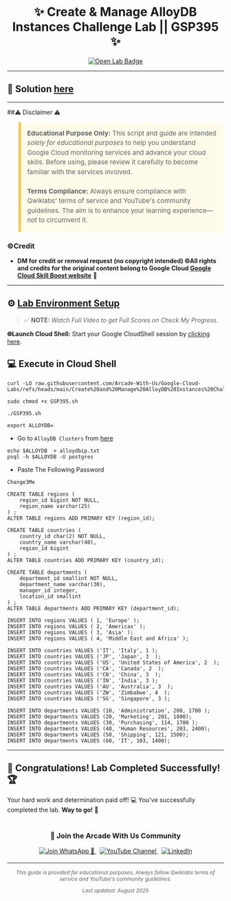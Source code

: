 <h1 align="center">
✨ Create & Manage AlloyDB Instances Challenge Lab || GSP395 ✨
</h1>

<div align="center">
  <a href="https://www.cloudskillsboost.google/focuses/50123?parent=catalog"_blank" rel="noopener noreferrer">
    <img src="https://img.shields.io/badge/Open_Lab-Cloud_Skills_Boost-4285F4?style=for-the-badge&logo=google&logoColor=white&labelColor=34A853" alt="Open Lab Badge">
  </a>
</div>

---

## 🔑 Solution [here]()

---

##⚠️ Disclaimer ⚠️

<blockquote style="background-color: #fffbea; border-left: 6px solid #f7c948; padding: 1em; font-size: 15px; line-height: 1.5;">
  <strong>Educational Purpose Only:</strong> This script and guide are intended <em>solely for educational purposes</em> to help you understand Google Cloud monitoring services and advance your cloud skills. Before using, please review it carefully to become familiar with the services involved.
  <br><br>
  <strong>Terms Compliance:</strong> Always ensure compliance with Qwiklabs' terms of service and YouTube's community guidelines. The aim is to enhance your learning experience—<em>not</em> to circumvent it.
</blockquote>

### ©Credit
- **DM for credit or removal request (no copyright intended) ©All rights and credits for the original content belong to Google Cloud [Google Cloud Skill Boost website](https://www.cloudskillsboost.google/)** 🙏

---

## ⚙️ <ins>Lab Environment Setup</ins>

> ✅ **NOTE:** *Watch Full Video to get Full Scores on Check My Progress.*

**🌐Launch Cloud Shell:**
Start your Google CloudShell session by [clicking here](https://console.cloud.google.com/home/dashboard?project=&pli=1&cloudshell=true).

## 💻 **Execute in Cloud Shell** 

```
curl -LO raw.githubusercontent.com/Arcade-With-Us/Google-Cloud-Labs/refs/heads/main/Create%20and%20Manage%20AlloyDB%20Instances%20Challenge%20Lab/GSP395.sh

sudo chmod +x GSP395.sh

./GSP395.sh
```
```
export ALLOYDB=
```

* Go to `AlloyDB Clusters` from [here](https://console.cloud.google.com/alloydb/clusters?)

```
echo $ALLOYDB  > alloydbip.txt
psql -h $ALLOYDB -U postgres
```

* Paste The Following Password

```
Change3Me
```

```
CREATE TABLE regions (
    region_id bigint NOT NULL,
    region_name varchar(25)
) ;
ALTER TABLE regions ADD PRIMARY KEY (region_id);
```
```
CREATE TABLE countries (
    country_id char(2) NOT NULL,
    country_name varchar(40),
    region_id bigint
) ;
ALTER TABLE countries ADD PRIMARY KEY (country_id);
```
```
CREATE TABLE departments (
    department_id smallint NOT NULL,
    department_name varchar(30),
    manager_id integer,
    location_id smallint
) ;
ALTER TABLE departments ADD PRIMARY KEY (department_id);
```
```
INSERT INTO regions VALUES ( 1, 'Europe' );
INSERT INTO regions VALUES ( 2, 'Americas' );
INSERT INTO regions VALUES ( 3, 'Asia' );
INSERT INTO regions VALUES ( 4, 'Middle East and Africa' );
```
```
INSERT INTO countries VALUES ('IT', 'Italy', 1 );
INSERT INTO countries VALUES ('JP', 'Japan', 3  );
INSERT INTO countries VALUES ('US', 'United States of America', 2  );
INSERT INTO countries VALUES ('CA', 'Canada', 2  );
INSERT INTO countries VALUES ('CN', 'China', 3  );
INSERT INTO countries VALUES ('IN', 'India', 3 );
INSERT INTO countries VALUES ('AU', 'Australia', 3  );
INSERT INTO countries VALUES ('ZW', 'Zimbabwe', 4  );
INSERT INTO countries VALUES ('SG', 'Singapore', 3 );
```
```
INSERT INTO departments VALUES (10, 'Administration', 200, 1700 );
INSERT INTO departments VALUES (20, 'Marketing', 201, 1800);
INSERT INTO departments VALUES (30, 'Purchasing', 114, 1700 );
INSERT INTO departments VALUES (40, 'Human Resources', 203, 2400);
INSERT INTO departments VALUES (50, 'Shipping', 121, 1500);
INSERT INTO departments VALUES (60, 'IT', 103, 1400);
```
---

## 🎉 **Congratulations! Lab Completed Successfully!** 🏆  

Your hard work and determination paid off! 💻
You've successfully completed the lab. **Way to go!** 🚀


<div align="center" style="padding: 5px;">
  <h3>📱 Join the Arcade With Us Community</h3>
  
  <a href="https://chat.whatsapp.com/KN3NvYNTJvU5xMCVTORJtS">
    <img src="https://img.shields.io/badge/Join_WhatsApp-25D366?style=for-the-badge&logo=whatsapp&logoColor=white" alt="Join WhatsApp 👥">
  </a>
  &nbsp;
  <a href="https://youtube.com/@arcadewithus_we?si=yeEby5M3k40gdX4l">
    <img src="https://img.shields.io/badge/Subscribe-Arcade%20With%20Us-FF0000?style=for-the-badge&logo=youtube&logoColor=white" alt="YouTube Channel">
  </a>
  &nbsp;
  <a href="https://www.linkedin.com/in/tripti-gupta-a28a6832b/">
    <img src="https://img.shields.io/badge/LINKEDIN-Tripti%20Gupta-0077B5?style=for-the-badge&logo=linkedin&logoColor=white" alt="LinkedIn">
</a>


</div>

---

<div align="center">
  <p style="font-size: 12px; color: #586069;">
    <em>This guide is provided for educational purposes. Always follow Qwiklabs terms of service and YouTube's community guidelines.</em>
  </p>
  <p style="font-size: 12px; color: #586069;">
    <em>Last updated: August 2025</em>
  </p>
</div>
